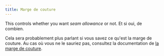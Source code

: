 ```yaml
---
title: Marge de couture
---
```


This controls whether you want _seam allowance_ or not. Et si oui, de combien.

Cela sera probablement plus parlant si vous savez ce qu'est la marge de couture. Au cas où vous ne le sauriez pas, consultez la documentation de [la marge de couture](/docs/sewing/seam-allowance).
